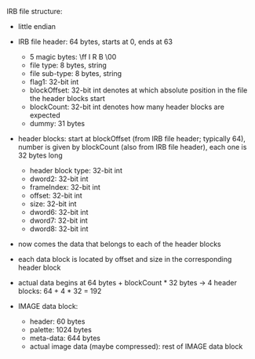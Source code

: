 IRB file structure:

* little endian

* IRB file header: 64 bytes, starts at 0, ends at 63
  * 5 magic bytes: \ff I R B \00
  * file type: 8 bytes, string
  * file sub-type: 8 bytes, string
  * flag1: 32-bit int
  * blockOffset: 32-bit int
    denotes at which absolute position in the file the header blocks start
  * blockCount: 32-bit int
    denotes how many header blocks are expected
  * dummy: 31 bytes
* header blocks: start at blockOffset (from IRB file header; typically 64),
                 number is given by blockCount (also from IRB file header),
                 each one is 32 bytes long
  * header block type: 32-bit int
  * dword2: 32-bit int
  * frameIndex: 32-bit int
  * offset: 32-bit int
  * size: 32-bit int
  * dword6: 32-bit int
  * dword7: 32-bit int
  * dword8: 32-bit int
* now comes the data that belongs to each of the header blocks
* each data block is located by offset and size in the corresponding
  header block
* actual data begins at 64 bytes + blockCount * 32 bytes
  -> 4 header blocks: 64 + 4 * 32 = 192

* IMAGE data block:
  * header: 60 bytes
  * palette: 1024 bytes
  * meta-data: 644 bytes
  * actual image data (maybe compressed): rest of IMAGE data block
